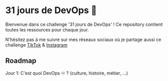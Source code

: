 # 31 jours de DevOps 🚀

Bienvenue dans ce challenge '31 jours de DevOps' ! Ce repository contient toutes les ressources pour chaque jour.

N'hésitez pas à me suivre sur mes réseaux sociaux où je partage aussi ce challenge [TikTok](https://www.tiktok.com/@hugo.log_) & [Instagram](https://www.instagram.com/hugo.log_/)

## Roadmap

Jour 1: C'est quoi DevOps ♾️ ? (culture, histoire, métier, ...)